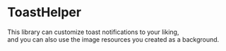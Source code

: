 # ToastHelper

This library can customize toast notifications to your liking,<br/>
and you can also use the image resources you created as a background.
